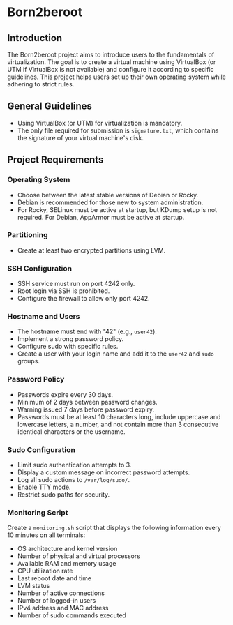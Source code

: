 # Born2beroot

## Introduction

The Born2beroot project aims to introduce users to the fundamentals of virtualization. The goal is to create a virtual machine using VirtualBox (or UTM if VirtualBox is not available) and configure it according to specific guidelines. This project helps users set up their own operating system while adhering to strict rules.

## General Guidelines

- Using VirtualBox (or UTM) for virtualization is mandatory.
- The only file required for submission is `signature.txt`, which contains the signature of your virtual machine's disk.

## Project Requirements

### Operating System

- Choose between the latest stable versions of Debian or Rocky.
- Debian is recommended for those new to system administration.
- For Rocky, SELinux must be active at startup, but KDump setup is not required. For Debian, AppArmor must be active at startup.

### Partitioning

- Create at least two encrypted partitions using LVM.

### SSH Configuration

- SSH service must run on port 4242 only.
- Root login via SSH is prohibited.
- Configure the firewall to allow only port 4242.

### Hostname and Users

- The hostname must end with "42" (e.g., `user42`).
- Implement a strong password policy.
- Configure sudo with specific rules.
- Create a user with your login name and add it to the `user42` and `sudo` groups.

### Password Policy

- Passwords expire every 30 days.
- Minimum of 2 days between password changes.
- Warning issued 7 days before password expiry.
- Passwords must be at least 10 characters long, include uppercase and lowercase letters, a number, and not contain more than 3 consecutive identical characters or the username.

### Sudo Configuration

- Limit sudo authentication attempts to 3.
- Display a custom message on incorrect password attempts.
- Log all sudo actions to `/var/log/sudo/`.
- Enable TTY mode.
- Restrict sudo paths for security.

### Monitoring Script

Create a `monitoring.sh` script that displays the following information every 10 minutes on all terminals:

- OS architecture and kernel version
- Number of physical and virtual processors
- Available RAM and memory usage
- CPU utilization rate
- Last reboot date and time
- LVM status
- Number of active connections
- Number of logged-in users
- IPv4 address and MAC address
- Number of sudo commands executed
